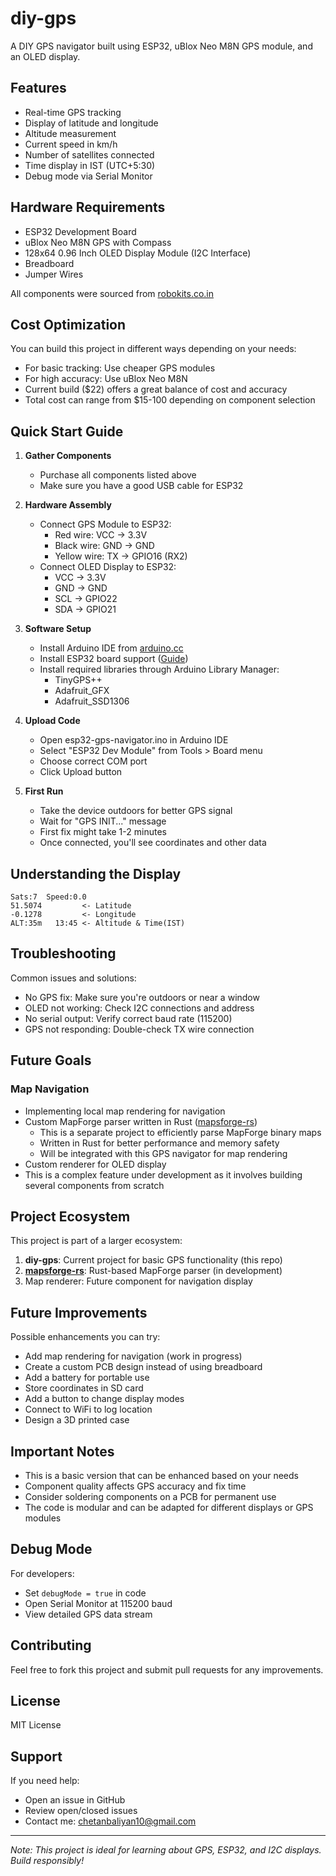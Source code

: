 # diy-gps

A DIY GPS navigator built using ESP32, uBlox Neo M8N GPS module, and an OLED display.

## Features

- Real-time GPS tracking
- Display of latitude and longitude
- Altitude measurement
- Current speed in km/h
- Number of satellites connected
- Time display in IST (UTC+5:30)
- Debug mode via Serial Monitor

## Hardware Requirements

- ESP32 Development Board
- uBlox Neo M8N GPS with Compass
- 128x64 0.96 Inch OLED Display Module (I2C Interface)
- Breadboard
- Jumper Wires

All components were sourced from [robokits.co.in](https://robokits.co.in/)

## Cost Optimization

You can build this project in different ways depending on your needs:
- For basic tracking: Use cheaper GPS modules
- For high accuracy: Use uBlox Neo M8N
- Current build ($22) offers a great balance of cost and accuracy
- Total cost can range from $15-100 depending on component selection

## Quick Start Guide

1. **Gather Components**
   - Purchase all components listed above
   - Make sure you have a good USB cable for ESP32

2. **Hardware Assembly**
   - Connect GPS Module to ESP32:
     - Red wire: VCC → 3.3V
     - Black wire: GND → GND
     - Yellow wire: TX → GPIO16 (RX2)
   - Connect OLED Display to ESP32:
     - VCC → 3.3V
     - GND → GND
     - SCL → GPIO22
     - SDA → GPIO21

3. **Software Setup**
   - Install Arduino IDE from [arduino.cc](https://www.arduino.cc/en/software)
   - Install ESP32 board support ([Guide](https://docs.espressif.com/projects/arduino-esp32/en/latest/installing.html))
   - Install required libraries through Arduino Library Manager:
     - TinyGPS++
     - Adafruit_GFX
     - Adafruit_SSD1306

4. **Upload Code**
   - Open esp32-gps-navigator.ino in Arduino IDE
   - Select "ESP32 Dev Module" from Tools > Board menu
   - Choose correct COM port
   - Click Upload button

5. **First Run**
   - Take the device outdoors for better GPS signal
   - Wait for "GPS INIT..." message
   - First fix might take 1-2 minutes
   - Once connected, you'll see coordinates and other data

## Understanding the Display

```
Sats:7  Speed:0.0
51.5074         <- Latitude
-0.1278         <- Longitude
ALT:35m   13:45 <- Altitude & Time(IST)
```

## Troubleshooting

Common issues and solutions:
- No GPS fix: Make sure you're outdoors or near a window
- OLED not working: Check I2C connections and address
- No serial output: Verify correct baud rate (115200)
- GPS not responding: Double-check TX wire connection


## Future Goals

### Map Navigation
- Implementing local map rendering for navigation
- Custom MapForge parser written in Rust ([mapsforge-rs](https://github.com/ChetanXpro/mapsforge-rs))
  - This is a separate project to efficiently parse MapForge binary maps
  - Written in Rust for better performance and memory safety
  - Will be integrated with this GPS navigator for map rendering
- Custom renderer for OLED display
- This is a complex feature under development as it involves building several components from scratch

## Project Ecosystem
This project is part of a larger ecosystem:
1. **diy-gps**: Current project for basic GPS functionality (this repo)
2. **[mapsforge-rs](https://github.com/ChetanXpro/mapsforge-rs)**: Rust-based MapForge parser (in development)
3. Map renderer: Future component for navigation display


## Future Improvements

Possible enhancements you can try:
- Add map rendering for navigation (work in progress)
- Create a custom PCB design instead of using breadboard
- Add a battery for portable use
- Store coordinates in SD card
- Add a button to change display modes
- Connect to WiFi to log location
- Design a 3D printed case

## Important Notes

- This is a basic version that can be enhanced based on your needs
- Component quality affects GPS accuracy and fix time
- Consider soldering components on a PCB for permanent use
- The code is modular and can be adapted for different displays or GPS modules


## Debug Mode

For developers:
- Set `debugMode = true` in code
- Open Serial Monitor at 115200 baud
- View detailed GPS data stream

## Contributing

Feel free to fork this project and submit pull requests for any improvements.

## License

MIT License

## Support

If you need help:
- Open an issue in GitHub
- Review open/closed issues
- Contact me: chetanbaliyan10@gmail.com


---
*Note: This project is ideal for learning about GPS, ESP32, and I2C displays. Build responsibly!*